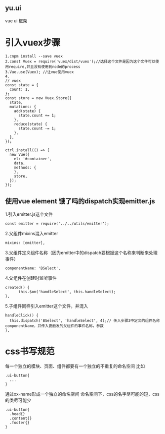 ## yu.ui
vue ui 框架

# 引入vuex步骤
~~~
1.cnpm install --save vuex
2.const Vuex = require('vuex/dist/vuex');//选择这个文件是因为这个文件可以使用require,并且没有使用到node的process
3.Vue.use(Vuex); //让vue使用vuex
4.
// vuex
const state = {
  count: 1,
};
const store = new Vuex.Store({
  state,
  mutations: {
    add(state) {
      state.count += 1;
    },
    reduce(state) {
      state.count -= 1;
    },
  },
});

ctrl.install(() => {
  new Vue({
    el: '#container',
    data,
    methods: {
    },
    store,
  });
});
~~~

## 使用vue element 饿了吗的dispatch实现emitter.js

1.引入emitter.js这个文件
~~~
const emitter = require('../../utils/emitter');
~~~
2.父组件mixins混入emitter
~~~
mixins: [emitter],
~~~
3.父组件定义组件名称（因为emitter中的dispatch要根据这个名称来判断来处理事件）
~~~
componentName: 'BSelect',
~~~
4.父组件在创建时监听事件
~~~
created() {
      this.$on('handleSelect', this.handleSelect);
},
~~~
5.子组件同样引入emitter这个文件，并混入
~~~
handleClick() {
  this.dispatch('BSelect', 'handleSelect', 4);// 传入步骤3中定义的组件名称componentName，并传入要触发的父组件的事件名称，参数
},
~~~
# css书写规范
每一个独立的模块、页面、组件都要有一个独立的不重复的命名空间
比如 
~~~
.ui-button{
  ...
}
~~~
通过xx-name形成一个独立的命名空间
命名空间下，css的名字尽可能的短，css的类尽可能少
~~~
.ui-button{
  .head{}
  .content{}
  .footer{}
}
~~~

